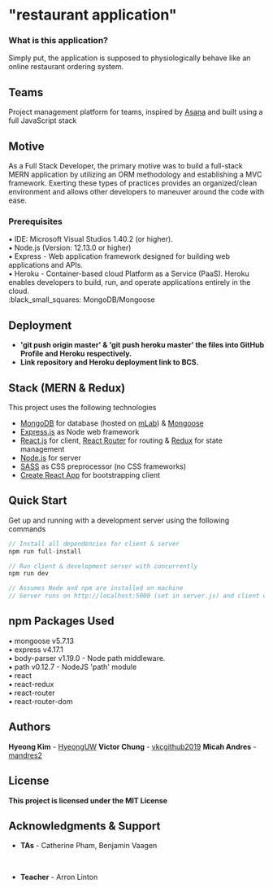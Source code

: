# "restaurant application"

<h3>What is this application?</h3>

Simply put, the application is supposed to physiologically behave like an online restaurant ordering system.

## Teams

Project management platform for teams, inspired by [Asana](https://asana.com/) and built using a full JavaScript stack

## Motive
As a Full Stack Developer, the primary motive was to build a full-stack MERN application by utilizing an ORM methodology and establishing a MVC framework. Exerting these types of practices provides an organized/clean environment and allows other developers to maneuver around the code with ease.

### Prerequisites

:black_small_square: IDE: Microsoft Visual Studios 1.40.2 (or higher).
<br>
:black_small_square: Node.js (Version: 12.13.0 or higher)
<br>
:black_small_square: Express - Web application framework designed for building web applications and APIs.
<br>
:black_small_square: Heroku - Container-based cloud Platform as a Service (PaaS). Heroku enables developers to build, run, and operate applications entirely in the cloud.
<br>
:black_small_squares: MongoDB/Mongoose

## Deployment

* <b> 'git push origin master' & 'git push heroku master' the files into GitHub Profile and Heroku respectively.</b>
* <b> Link repository and Heroku deployment link to BCS.</b>

## Stack (MERN & Redux)

This project uses the following technologies

- [MongoDB](https://www.mongodb.com/) for database (hosted on [mLab](https://mlab.com/)) & [Mongoose](https://mongoosejs.com/)
- [Express.js](http://expressjs.com/) as Node web framework
- [React.js](https://reactjs.org) for client, [React Router](https://reacttraining.com/react-router/) for routing & [Redux](https://redux.js.org/basics/usagewithreact) for state management
- [Node.js](https://nodejs.org/en/) for server
- [SASS](https://sass-lang.com/) as CSS preprocessor (no CSS frameworks)
- [Create React App](https://github.com/facebook/create-react-app) for bootstrapping client

## Quick Start

Get up and running with a development server using the following commands

```javascript
// Install all dependencies for client & server
npm run full-install

// Run client & development server with concurrently
npm run dev

// Assumes Node and npm are installed on machine
// Server runs on http://localhost:5000 (set in server.js) and client on http://localhost:3000 (default for Create React App)
```

## npm Packages Used

:black_small_square: mongoose v5.7.13
<br>
:black_small_square: express v4.17.1
<br>
:black_small_square: body-parser v1.19.0 - Node path middleware.
<br>
:black_small_square: path v0.12.7 - NodeJS 'path' module
<br>
:black_small_square: react
<br>
:black_small_square: react-redux
<br>
:black_small_square: react-router
<br>
:black_small_square: react-router-dom
<br>


## Authors

**Hyeong Kim** - [HyeongUW](https://github.com/HyeongUW)
**Victor Chung** - [vkcgithub2019](https://github.com/vkcgithub2019)
**Micah Andres** - [mandres2](https://github.com/mandres2)

## License

<b>This project is licensed under the MIT License</b>

## Acknowledgments & Support
* <b>TAs</b> - Catherine Pham, Benjamin Vaagen

<br>

* <b>Teacher</b> - Arron Linton